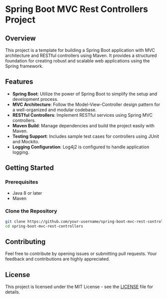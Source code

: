 # Spring Boot MVC Rest Controllers Project

## Overview

This project is a template for building a Spring Boot application with MVC architecture and RESTful controllers using Maven. It provides a structured foundation for creating robust and scalable web applications using the Spring framework.

## Features

- **Spring Boot**: Utilize the power of Spring Boot to simplify the setup and development process.
- **MVC Architecture**: Follow the Model-View-Controller design pattern for a well-organized and modular codebase.
- **RESTful Controllers**: Implement RESTful services using Spring MVC controllers.
- **Maven Build**: Manage dependencies and build the project easily with Maven.
- **Testing Support**: Includes sample test cases for controllers using JUnit and Mockito.
- **Logging Configuration**: Log4j2 is configured to handle application logging.

## Getting Started

### Prerequisites

- Java 8 or later
- Maven

### Clone the Repository

```bash
git clone https://github.com/your-username/spring-boot-mvc-rest-controllers.git
cd spring-boot-mvc-rest-controllers
```

## Contributing

Feel free to contribute by opening issues or submitting pull requests. Your feedback and contributions are highly appreciated.

## License

This project is licensed under the MIT License - see the [LICENSE](LICENSE) file for details.
